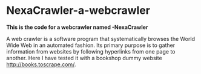 # NexaCrawler-a-webcrawler
**This is the code for a webcrawler named -NexaCrawler**

A web crawler is a software program that systematically browses the World Wide Web in an automated fashion. Its primary purpose is to gather information from websites by following hyperlinks from one page to another. Here I have tested it with a bookshop dummy website http://books.toscrape.com/.
